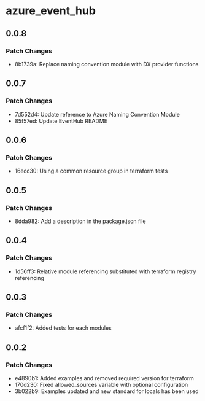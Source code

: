 # azure_event_hub

## 0.0.8

### Patch Changes

- 8b1739a: Replace naming convention module with DX provider functions

## 0.0.7

### Patch Changes

- 7d552d4: Update reference to Azure Naming Convention Module
- 85f57ed: Update EventHub README

## 0.0.6

### Patch Changes

- 16ecc30: Using a common resource group in terraform tests

## 0.0.5

### Patch Changes

- 8dda982: Add a description in the package.json file

## 0.0.4

### Patch Changes

- 1d56ff3: Relative module referencing substituted with terraform registry referencing

## 0.0.3

### Patch Changes

- afcf1f2: Added tests for each modules

## 0.0.2

### Patch Changes

- e4890b1: Added examples and removed required version for terraform
- 170d230: Fixed allowed_sources variable with optional configuration
- 3b022b9: Examples updated and new standard for locals has been used
